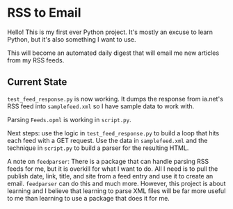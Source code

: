 # RSS to Email

Hello! This is my first ever Python project. It's mostly an excuse to learn Python, but it's also something I want to use.

This will become an automated daily digest that will email me new articles from my RSS feeds.

## Current State

`test_feed_response.py` is now working. It dumps the response from ia.net's RSS feed into `samplefeed.xml` so I have sample data to work with.

Parsing `Feeds.opml` is working in `script.py`.

Next steps: use the logic in `test_feed_response.py` to build a loop that hits each feed with a GET request. Use the data in `samplefeed.xml` and the technique in `script.py` to build a parser for the resulting HTML. 

A note on `feedparser`: There is a package that can handle parsing RSS feeds for me, but it is overkill for what I want to do. All I need is to pull the publish date, link, title, and site from a feed entry and use it to create an email. `feedparser` can do this and much more. However, this project is about learning and I believe that learning to parse XML files will be far more useful to me than learning to use a package that does it for me.
